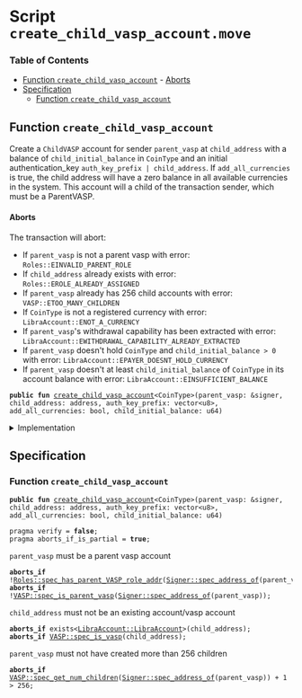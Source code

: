 
<a name="SCRIPT"></a>

# Script `create_child_vasp_account.move`

### Table of Contents

-  [Function `create_child_vasp_account`](#SCRIPT_create_child_vasp_account)
        -  [Aborts](#SCRIPT_@Aborts)
-  [Specification](#SCRIPT_Specification)
    -  [Function `create_child_vasp_account`](#SCRIPT_Specification_create_child_vasp_account)



<a name="SCRIPT_create_child_vasp_account"></a>

## Function `create_child_vasp_account`

Create a
<code>ChildVASP</code> account for sender
<code>parent_vasp</code> at
<code>child_address</code> with a balance of
<code>child_initial_balance</code> in
<code>CoinType</code> and an initial authentication_key
<code>auth_key_prefix | child_address</code>.
If
<code>add_all_currencies</code> is true, the child address will have a zero balance in all available
currencies in the system.
This account will a child of the transaction sender, which must be a ParentVASP.


<a name="SCRIPT_@Aborts"></a>

#### Aborts

The transaction will abort:

* If
<code>parent_vasp</code> is not a parent vasp with error:
<code>Roles::EINVALID_PARENT_ROLE</code>
* If
<code>child_address</code> already exists with error:
<code>Roles::EROLE_ALREADY_ASSIGNED</code>
* If
<code>parent_vasp</code> already has 256 child accounts with error:
<code>VASP::ETOO_MANY_CHILDREN</code>
* If
<code>CoinType</code> is not a registered currency with error:
<code>LibraAccount::ENOT_A_CURRENCY</code>
* If
<code>parent_vasp</code>'s withdrawal capability has been extracted with error:
<code>LibraAccount::EWITHDRAWAL_CAPABILITY_ALREADY_EXTRACTED</code>
* If
<code>parent_vasp</code> doesn't hold
<code>CoinType</code> and
<code>child_initial_balance &gt; 0</code> with error:
<code>LibraAccount::EPAYER_DOESNT_HOLD_CURRENCY</code>
* If
<code>parent_vasp</code> doesn't at least
<code>child_initial_balance</code> of
<code>CoinType</code> in its account balance with error:
<code>LibraAccount::EINSUFFICIENT_BALANCE</code>


<pre><code><b>public</b> <b>fun</b> <a href="#SCRIPT_create_child_vasp_account">create_child_vasp_account</a>&lt;CoinType&gt;(parent_vasp: &signer, child_address: address, auth_key_prefix: vector&lt;u8&gt;, add_all_currencies: bool, child_initial_balance: u64)
</code></pre>



<details>
<summary>Implementation</summary>


<pre><code><b>fun</b> <a href="#SCRIPT_create_child_vasp_account">create_child_vasp_account</a>&lt;CoinType&gt;(
    parent_vasp: &signer,
    child_address: address,
    auth_key_prefix: vector&lt;u8&gt;,
    add_all_currencies: bool,
    child_initial_balance: u64
) {
    <a href="../../modules/doc/LibraAccount.md#0x1_LibraAccount_create_child_vasp_account">LibraAccount::create_child_vasp_account</a>&lt;CoinType&gt;(
        parent_vasp,
        child_address,
        auth_key_prefix,
        add_all_currencies,
    );
    // Give the newly created child `child_initial_balance` coins
    <b>if</b> (child_initial_balance &gt; 0) {
        <b>let</b> vasp_withdrawal_cap = <a href="../../modules/doc/LibraAccount.md#0x1_LibraAccount_extract_withdraw_capability">LibraAccount::extract_withdraw_capability</a>(parent_vasp);
        <a href="../../modules/doc/LibraAccount.md#0x1_LibraAccount_pay_from">LibraAccount::pay_from</a>&lt;CoinType&gt;(
            &vasp_withdrawal_cap, child_address, child_initial_balance, x"", x""
        );
        <a href="../../modules/doc/LibraAccount.md#0x1_LibraAccount_restore_withdraw_capability">LibraAccount::restore_withdraw_capability</a>(vasp_withdrawal_cap);
    };
}
</code></pre>



</details>

<a name="SCRIPT_Specification"></a>

## Specification


<a name="SCRIPT_Specification_create_child_vasp_account"></a>

### Function `create_child_vasp_account`


<pre><code><b>public</b> <b>fun</b> <a href="#SCRIPT_create_child_vasp_account">create_child_vasp_account</a>&lt;CoinType&gt;(parent_vasp: &signer, child_address: address, auth_key_prefix: vector&lt;u8&gt;, add_all_currencies: bool, child_initial_balance: u64)
</code></pre>




<pre><code>pragma verify = <b>false</b>;
pragma aborts_if_is_partial = <b>true</b>;
</code></pre>



<code>parent_vasp</code> must be a parent vasp account


<pre><code><b>aborts_if</b> !<a href="../../modules/doc/Roles.md#0x1_Roles_spec_has_parent_VASP_role_addr">Roles::spec_has_parent_VASP_role_addr</a>(<a href="../../modules/doc/Signer.md#0x1_Signer_spec_address_of">Signer::spec_address_of</a>(parent_vasp));
<b>aborts_if</b> !<a href="../../modules/doc/VASP.md#0x1_VASP_spec_is_parent_vasp">VASP::spec_is_parent_vasp</a>(<a href="../../modules/doc/Signer.md#0x1_Signer_spec_address_of">Signer::spec_address_of</a>(parent_vasp));
</code></pre>



<code>child_address</code> must not be an existing account/vasp account


<pre><code><b>aborts_if</b> exists&lt;<a href="../../modules/doc/LibraAccount.md#0x1_LibraAccount_LibraAccount">LibraAccount::LibraAccount</a>&gt;(child_address);
<b>aborts_if</b> <a href="../../modules/doc/VASP.md#0x1_VASP_spec_is_vasp">VASP::spec_is_vasp</a>(child_address);
</code></pre>



<code>parent_vasp</code> must not have created more than 256 children


<pre><code><b>aborts_if</b> <a href="../../modules/doc/VASP.md#0x1_VASP_spec_get_num_children">VASP::spec_get_num_children</a>(<a href="../../modules/doc/Signer.md#0x1_Signer_spec_address_of">Signer::spec_address_of</a>(parent_vasp)) + 1 &gt; 256;
</code></pre>
